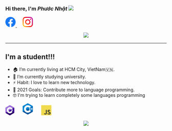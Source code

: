 ### Hi there, I'm *Phước Nhật* <img src="https://media.giphy.com/media/hvRJCLFzcasrR4ia7z/giphy.gif" width="25px">

<p align="left">
<a href="https://www.facebook.com/PhuocNhatdeptraithongminhsiengnanghihi/">
    <img height="32" alt="Facebook" src="img/icons/facebook.svg" />
</a>          
<!--  &nbsp;  -->
    &emsp;
<a href="https://www.instagram.com/doanphuocnhat020/">
    <img height="32" alt="Instagram" src="img/icons/instagram.png" />
</a>
</p>
<p align="center">
  <img src="https://readme-typing-svg.herokuapp.com/?lines=Welcome+to+my+profile!;I+am+VietNamese!;Follow+me+to+know+more!&color=38F7C6FF&font=Fira%20Code&center=true&width=380&height=50">
</p>

---
## I'm a student!!!

- 🏠   I’m currently living at HCM City, VietNam🇻🇳.
- 🌱   I’m currently studying university.
- ⚡    Habit: I love to learn new technology.
- 🥅   2021 Goals: Contribute more to language programming.
- 🤓   I'm trying to learn completely some languages programming

<p>
<img src="icons/csharp.png">
&emsp;
<img src="icons/c++40.png">
&emsp;
<img src="icons/javascript.png">
&emsp;

</p>


<p align="center">
  <img width="300" src="https://media.giphy.com/media/jIgXf4hgbHCeKiXpvt/giphy.gif">
</p>

<!--
<p align="center">
<a href= "https://dev.to/ari_hacks"><img src="https://img.icons8.com/windows/32/000000/dev.png"/></a>
<a href= "https://twitter.com/ari_hacks"><img src="https://img.icons8.com/material-outlined/32/000000/twitter.png"/></a>
<a href= "https://ko-fi.com/ari_hacks"><img src="https://img.icons8.com/pastel-glyph/32/000000/like--v1.png"/></a>
</p> -->

<!-- [![Typing SVG](https://readme-typing-svg.herokuapp.com?font=&color=F7740E&size=24&lines=Doan+Phuoc+Nhat)](https://git.io/typing-svg)
 -->
